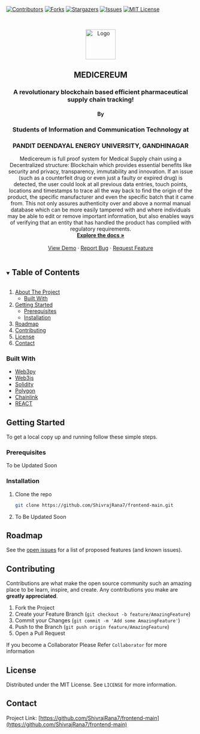 <!--
*** Thanks for checking out the Best-README-Template. If you have a suggestion
*** that would make this better, please fork the repo and create a pull request
*** or simply open an issue with the tag "enhancement".
*** Thanks again! Now go create something AMAZING! :D
***
***
***
*** To avoid retyping too much info. Do a search and replace for the following:
*** github_username, repo_name, twitter_handle, email, project_title, project_description
-->

<!-- PROJECT SHIELDS -->
<!--
*** I'm using markdown "reference style" links for readability.
*** Reference links are enclosed in brackets [ ] instead of parentheses ( ).
*** See the bottom of this document for the declaration of the reference variables
*** for contributors-url, forks-url, etc. This is an optional, concise syntax you may use.
*** https://www.markdownguide.org/basic-syntax/#reference-style-links
-->

[![Contributors][contributors-shield]][contributors-url]
[![Forks][forks-shield]][forks-url]
[![Stargazers][stars-shield]][stars-url]
[![Issues][issues-shield]][issues-url]
[![MIT License][license-shield]][license-url]


<!-- PROJECT LOGO -->
<br />
<p align="center">
  <a href="https://github.com/ShivrajRana7/frontend-main">
    <img src="src/assets/logo.svg" alt="Logo" width="80" height="80">
  </a>
    <h2 align="center">MEDICEREUM</h2>
  <h3 align="center">A revolutionary blockchain based efficient pharmaceutical supply chain tracking!</h3>
   <h4 align="center">By</h4>
  <h3 align="center">Students of Information and Communication Technology at</h3>
   <h3 align="center">PANDIT DEENDAYAL ENERGY UNIVERSITY, GANDHINAGAR </h3>

  <p align="center">
    Medicereum is full proof system for Medical Supply chain using a Decentralized structure: Blockchain which provides essential benefits like security and privacy, transparency, immutability and innovation.
    If an issue (such as a counterfeit drug or even just a faulty or expired drug) is detected, the user could look at all previous data entries, touch points, locations and timestamps to trace all the way back to find the origin of the product, the specific manufacturer and even the specific batch that it came from.
    This not only assures authenticity over and above a normal manual database which can be more easily tampered with and where individuals may be able to edit or remove important information, but also enables ways of verifying that an entity that has handled the product has complied with regulatory requirements.
<br />
<a href="https://github.com/ShivrajRana7/frontend-main"><strong>Explore the docs »</strong></a>
<br />
<br />
<a href="https://github.com/ShivrajRana7/frontend-main">View Demo</a>
·
<a href="https://github.com/ShivrajRana7/frontend-main/issues">Report Bug</a>
·
<a href="https://github.com/ShivrajRana7/frontend-main/issues">Request Feature</a>

  </p>
</p>

<!-- TABLE OF CONTENTS -->
<details open="open">
  <summary><h2 style="display: inline-block">Table of Contents</h2></summary>
  <ol>
    <li>
      <a href="#about-the-project">About The Project</a>
      <ul>
        <li><a href="#built-with">Built With</a></li>
      </ul>
    </li>
    <li>
      <a href="#getting-started">Getting Started</a>
      <ul>
        <li><a href="#prerequisites">Prerequisites</a></li>
        <li><a href="#installation">Installation</a></li>
      </ul>
    </li>
    <li><a href="#roadmap">Roadmap</a></li>
    <li><a href="#contributing">Contributing</a></li>
    <li><a href="#license">License</a></li>
    <li><a href="#contact">Contact</a></li>
    
  </ol>
</details>

### Built With

- [Web3py]()
- [Web3js]()
- [Solidity]()
- [Polygon]()
- [Chainlink]()
- [REACT]()
<!-- GETTING STARTED -->

## Getting Started

To get a local copy up and running follow these simple steps.

### Prerequisites

To be Updated Soon

### Installation

1. Clone the repo
   ```sh
   git clone https://github.com/ShivrajRana7/frontend-main.git
   ```
2. To Be Updated Soon

<!-- ROADMAP -->

## Roadmap

See the [open issues](https://github.com/ShivrajRana7/frontend-main/issues) for a list of proposed features (and known issues).

<!-- CONTRIBUTING -->

## Contributing

Contributions are what make the open source community such an amazing place to be learn, inspire, and create. Any contributions you make are **greatly appreciated**.

1. Fork the Project
2. Create your Feature Branch (`git checkout -b feature/AmazingFeature`)
3. Commit your Changes (`git commit -m 'Add some AmazingFeature'`)
4. Push to the Branch (`git push origin feature/AmazingFeature`)
5. Open a Pull Request

If you become a Collaborator Please Refer `Collaborator` for more information

<!-- LICENSE -->

## License

Distributed under the MIT License. See `LICENSE` for more information.

<!-- CONTACT -->

## Contact

Project Link: [https://github.com/ShivrajRana7/frontend-main](https://github.com/ShivrajRana7/frontend-main)

<!-- MARKDOWN LINKS & IMAGES -->
<!-- https://www.markdownguide.org/basic-syntax/#reference-style-links -->

[contributors-shield]: https://img.shields.io/github/contributors/ShivrajRana7/frontend-main.svg?style=for-the-badge
[contributors-url]: https://github.com/ShivrajRana7/frontend-main/graphs/contributors
[forks-shield]: https://img.shields.io/github/forks/ShivrajRana7/frontend-main.svg?style=for-the-badge
[forks-url]: https://github.com/ShivrajRana7/frontend-main/network/members
[stars-shield]: https://img.shields.io/github/stars/ShivrajRana7/frontend-main.svg?style=for-the-badge
[stars-url]: https://github.com/ShivrajRana7/frontend-main/stargazers
[issues-shield]: https://img.shields.io/github/issues/ShivrajRana7/frontend-main.svg?style=for-the-badge
[issues-url]: https://github.com/ShivrajRana7/frontend-main/issues
[license-shield]: https://img.shields.io/github/license/ShivrajRana7/frontend-main.svg?style=for-the-badge
[license-url]: https://github.com/ShivrajRana7/frontend-main/blob/master/LICENSE.txt

